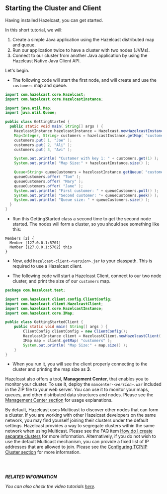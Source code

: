 

## Starting the Cluster and Client


Having installed Hazelcast, you can get started. 

In this short tutorial, we will:

1. Create a simple Java application using the Hazelcast distributed map and queue. 
2. Run our application twice to have a cluster with two nodes (JVMs). 
3. Connect to our cluster from another Java application by using the Hazelcast Native Java Client API.

Let's begin.


-	The following code will start the first node, and will create and use the `customers` map and queue.

```java
import com.hazelcast.core.Hazelcast;
import com.hazelcast.core.HazelcastInstance;

import java.util.Map;
import java.util.Queue;

public class GettingStarted {
  public static void main( String[] args ) {
    HazelcastInstance hazelcastInstance = Hazelcast.newHazelcastInstance();
    Map<Integer, String> customers = hazelcastInstance.getMap( "customers" );
    customers.put( 1, "Joe" );
    customers.put( 2, "Ali" );
    customers.put( 3, "Avi" );

    System.out.println( "Customer with key 1: " + customers.get(1) );
    System.out.println( "Map Size:" + hazelcastInstance.size() );

    Queue<String> queueCustomers = hazelcastInstance.getQueue( "customers" );
    queueCustomers.offer( "Tom" );
    queueCustomers.offer( "Mary" );
    queueCustomers.offer( "Jane" );
    System.out.println( "First customer: " + queueCustomers.poll() );
    System.out.println( "Second customer: "+ queueCustomers.peek() );
    System.out.println( "Queue size: " + queueCustomers.size() );
  }
}
```
-   Run this GettingStarted class a second time to get the second node started. The nodes will form a cluster, so you should see something like this:

```
Members [2] {
  Member [127.0.0.1:5701]
  Member [127.0.0.1:5702] this
}                              
```

-   Now, add `hazelcast-client-`*`<version>`*`.jar` to your classpath. This is required to use a Hazelcast client. 

-   The following code will start a Hazelcast Client, connect to our two node cluster, and print the size of our `customers` map.

```java    
package com.hazelcast.test;

import com.hazelcast.client.config.ClientConfig;
import com.hazelcast.client.HazelcastClient;
import com.hazelcast.core.HazelcastInstance;
import com.hazelcast.core.IMap;

public class GettingStartedClient {
    public static void main( String[] args ) {
        ClientConfig clientConfig = new ClientConfig();
        HazelcastInstance client = HazelcastClient.newHazelcastClient( clientConfig );
        IMap map = client.getMap( "customers" );
        System.out.println( "Map Size:" + map.size() );
    }
}
```
-   When you run it, you will see the client properly connecting to the cluster and printing the map size as **3**.

Hazelcast also offers a tool, **Management Center**, that enables you to monitor your cluster. To use it, deploy the `mancenter-`*`<version>`*`.war` included in the ZIP file to your web server. You can use it to monitor your maps, queues, and other distributed data structures and nodes. Please see the [Management Center section](#management-center) for usage explanations.


By default, Hazelcast uses Multicast to discover other nodes that can form a cluster.  If you are working with other Hazelcast developers on the same network, you may find yourself joining their clusters under the default settings.  Hazelcast provides a way to segregate clusters within the same network when using Multicast. Please see the FAQ item [How do I create separate clusters](#how-do-i-create-separate-clusters) for more information.  Alternatively, if you do not wish to use the default Multicast mechanism, you can provide a fixed list of IP addresses that are allowed to join. Please see the [Configuring TCP/IP Cluster section](#network-configuration) for more information.

<br> </br>


***RELATED INFORMATION***

*You can also check the video tutorials [here](http://hazelcast.org/getting-started/).*


